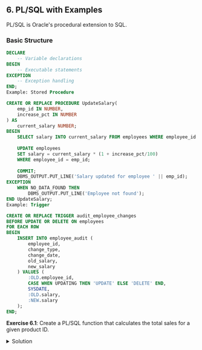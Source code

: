 ## 6. PL/SQL with Examples

PL/SQL is Oracle's procedural extension to SQL.

### Basic Structure
```sql
DECLARE
    -- Variable declarations
BEGIN
    -- Executable statements
EXCEPTION
    -- Exception handling
END;
Example: Stored Procedure

CREATE OR REPLACE PROCEDURE UpdateSalary(
    emp_id IN NUMBER,
    increase_pct IN NUMBER
) AS
    current_salary NUMBER;
BEGIN
    SELECT salary INTO current_salary FROM employees WHERE employee_id = emp_id;
    
    UPDATE employees 
    SET salary = current_salary * (1 + increase_pct/100)
    WHERE employee_id = emp_id;
    
    COMMIT;
    DBMS_OUTPUT.PUT_LINE('Salary updated for employee ' || emp_id);
EXCEPTION
    WHEN NO_DATA_FOUND THEN
        DBMS_OUTPUT.PUT_LINE('Employee not found');
END UpdateSalary;
Example: Trigger

CREATE OR REPLACE TRIGGER audit_employee_changes
BEFORE UPDATE OR DELETE ON employees
FOR EACH ROW
BEGIN
    INSERT INTO employee_audit (
        employee_id,
        change_type,
        change_date,
        old_salary,
        new_salary
    ) VALUES (
        :OLD.employee_id,
        CASE WHEN UPDATING THEN 'UPDATE' ELSE 'DELETE' END,
        SYSDATE,
        :OLD.salary,
        :NEW.salary
    );
END;
```
**Exercise 6.1**: Create a PL/SQL function that calculates the total sales for a given product ID.

<details> 
<summary>Solution</summary>

```sql
CREATE OR REPLACE FUNCTION GetProductSales(
    p_product_id IN NUMBER
) RETURN NUMBER IS
    v_total_sales NUMBER := 0;
BEGIN
    SELECT SUM(quantity * unit_price)
    INTO v_total_sales
    FROM order_items
    WHERE product_id = p_product_id;
    
    RETURN NVL(v_total_sales, 0);
EXCEPTION
    WHEN OTHERS THEN
        RETURN 0;
END GetProductSales;
```
</details>
